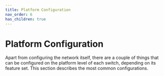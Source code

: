 ```yaml
---
title: Platform Configuration
nav_order: 6
has_children: true
---
```


# Platform Configuration

Apart from configuring the network itself, there are a couple of things that can be configured on the platform level of each switch, depending on its feature set. This section describes the most common configurations.
